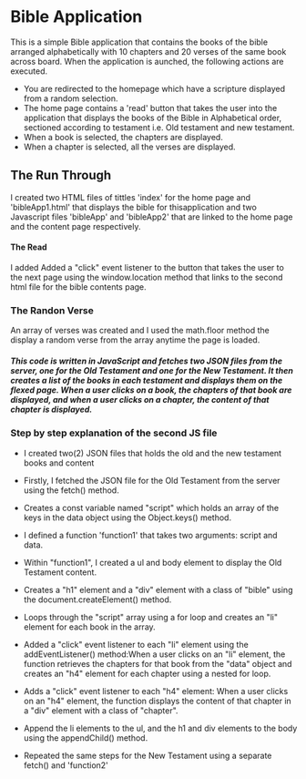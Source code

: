 # Bible Application
This is a simple Bible application that contains the books of the bible arranged alphabetically with 10 chapters and 20 verses of the same book across board. When the application is aunched, the following actions are executed.
* You are redirected to the homepage which have a scripture displayed from a random selection.
* The home page contains a 'read' button that takes the user into the application that displays the books of the Bible in Alphabetical order, sectioned according to testament i.e. Old testament and new testament.
* When a book is selected, the chapters are displayed.
* When a chapter is selected, all the verses are displayed. 

## The Run Through
I created two HTML files of tittles 'index' for the home page and 'bibleApp1.html' that displays the bible for thisapplication and two Javascript files 'bibleApp' and 'bibleApp2' that are linked to the home page and the content page respectively.

#### The Read
I added Added a "click" event listener to the button that takes the user to the next page using the window.location method that links to the second html file for the bible contents page. 

### The Randon Verse
An array of verses was created and I used the math.floor method the display a random verse from the array anytime the page is loaded.


##### This code is written in JavaScript and fetches two JSON files from the server, one for the Old Testament and one for the New Testament. It then creates a list of the books in each testament and displays them on the flexed page. When a user clicks on a book, the chapters of that book are displayed, and when a user clicks on a chapter, the content of that chapter is displayed.

### Step by step explanation of the second JS file 

* I created two(2) JSON files that holds the old and the new testament books and content 
*  Firstly, I fetched the JSON file for the Old Testament from the server  using the fetch() method.
*  Creates a const variable named "script" which holds an array of the keys in the data object using the Object.keys() method.
*  I defined a function 'function1' that takes two arguments: script and data.
*  Within "function1", I created a ul and body element to display the Old Testament content.
*  Creates a "h1" element and a "div" element with a class of "bible" using the document.createElement() method.
*  Loops through the "script" array using a for loop and creates an "li" element for each book in the array.
*  Added a "click" event listener to each "li" element using the addEventListener() method:When a user clicks on an "li" element, the function retrieves the chapters for that book from the "data" object and creates an "h4" element for each chapter using a nested for loop.
*  Adds a "click" event listener to each "h4" element: When a user clicks on an "h4" element, the function displays the content of that chapter in a "div" element with a class of "chapter".

*  Append the li elements to the ul, and the h1 and div elements to the body using the appendChild() method.
*  Repeated the same steps for the New Testament using a separate fetch() and 'function2'












